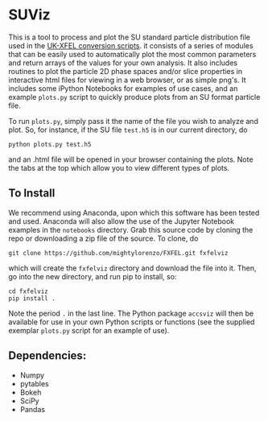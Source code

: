 # SUViz #

This is a tool to process and plot the SU standard particle distribution file used in the [UK-XFEL conversion scripts](https://github.com/UKFELs/FXFEL). it consists of a series of modules that can be easily used to automatically plot the most common parameters and return arrays of the values for your own analysis. It also includes routines to plot the particle 2D phase spaces and/or slice properties in interactive html files for viewing in a web browser, or as simple png's. It includes some iPython Notebooks for examples of use cases, and an example `plots.py` script to quickly produce plots from an SU format particle file.

To run `plots.py`, simply pass it the name of the file you wish to analyze and plot. So, for instance, if the SU file `test.h5` is in our current directory, do
```
python plots.py test.h5
```
and an .html file will be opened in your browser containing the plots. Note the tabs at the top which allow you to view different types of plots.

## To Install

We recommend using Anaconda, upon which this software has been tested and used. Anaconda will also allow the use of the Jupyter Notebook examples in the `notebooks` directory. Grab this source code by cloning the repo or downloading a zip file of the source. To clone, do
```
git clone https://github.com/mightylorenzo/FXFEL.git fxfelviz
```

which will create the `fxfelviz` directory and download the file into it. Then, go into the new directory, and run pip to install, so:

```
cd fxfelviz
pip install .
```

Note the period `.` in the last line. The Python package `accsviz` will then be available for use in your own Python scripts or functions (see the supplied exemplar `plots.py` script for an example of use).

## Dependencies:

 - Numpy
 - pytables
 - Bokeh
 - SciPy
 - Pandas
